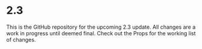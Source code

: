 # 2.3

This is the GitHub repository for the upcoming 2.3 update. All changes are a work in progress until deemed final.
Check out the Props for the working list of changes.